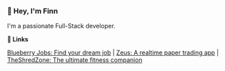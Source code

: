 ### 👋 Hey, I'm Finn

I'm a passionate Full-Stack developer.

**🔗 Links**

[Blueberry Jobs: Find your dream job](https://blueberryjobs.com/) | [Zeus: A realtime paper trading app](https://zeus.finn.quest/) | [TheShredZone: The ultimate fitness companion](https://theshred.zone/)
